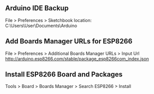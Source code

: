 ## Arduino IDE Backup

File > Preferences > Sketchbook location:
  C:\Users\User\Documents\Arduino


## Add Boards Manager URLs for ESP8266

File > Preferences > Additional Boards Manager URLs > Input Url
  http://arduino.esp8266.com/stable/package_esp8266com_index.json


## Install ESP8266 Board and Packages

Tools > Board > Boards Manager > Search ESP8266 > Install



